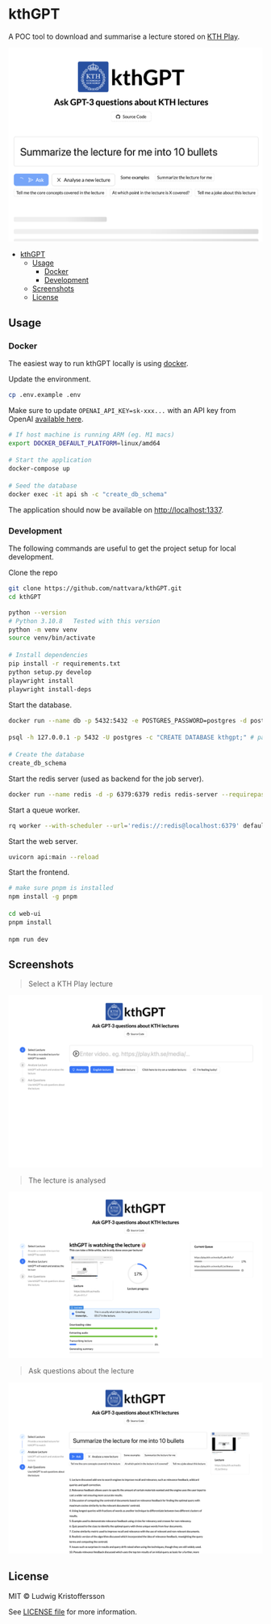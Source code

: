 # kthGPT

A POC tool to download and summarise a lecture stored on [KTH Play](https://play.kth.se).

![Hero image](docs/img/hero.png)

- [kthGPT](#kthgpt)
  - [Usage](#usage)
    - [Docker](#docker)
    - [Development](#development)
  - [Screenshots](#screenshots)
  - [License](#license)


## Usage

### Docker

The easiest way to run kthGPT locally is using [docker](https://www.docker.com/).

Update the environment.

```bash
cp .env.example .env
```

Make sure to update `OPENAI_API_KEY=sk-xxx...` with an API key from OpenAI [available here](https://platform.openai.com/account/api-keys).


```bash
# If host machine is running ARM (eg. M1 macs)
export DOCKER_DEFAULT_PLATFORM=linux/amd64

# Start the application
docker-compose up

# Seed the database
docker exec -it api sh -c "create_db_schema"
```

The application should now be available on [http://localhost:1337](http://localhost:1337).

### Development

The following commands are useful to get the project setup for local development.

Clone the repo

```bash
git clone https://github.com/nattvara/kthGPT.git
cd kthGPT
```

```bash
python --version
# Python 3.10.8   Tested with this version
python -m venv venv
source venv/bin/activate

# Install dependencies
pip install -r requirements.txt
python setup.py develop
playwright install
playwright install-deps
```

Start the database.

```bash
docker run --name db -p 5432:5432 -e POSTGRES_PASSWORD=postgres -d postgres

psql -h 127.0.0.1 -p 5432 -U postgres -c "CREATE DATABASE kthgpt;" # password: postgres

# Create the database
create_db_schema
```

Start the redis server (used as backend for the job server).

```bash
docker run --name redis -d -p 6379:6379 redis redis-server --requirepass redis
```

Start a queue worker.

```bash
rq worker --with-scheduler --url='redis://:redis@localhost:6379' default download extract transcribe summarise monitoring approval gpt
```

Start the web server.

```bash
uvicorn api:main --reload
```

Start the frontend.

```bash
# make sure pnpm is installed
npm install -g pnpm

cd web-ui
pnpm install

npm run dev
```

## Screenshots

> Select a KTH Play lecture

![Select](docs/img/select.png)

> The lecture is analysed

![Analyse](docs/img/analyse.png)

> Ask questions about the lecture

![Questions](docs/img/question.png)

## License

MIT © Ludwig Kristoffersson

See [LICENSE file](LICENSE) for more information.
